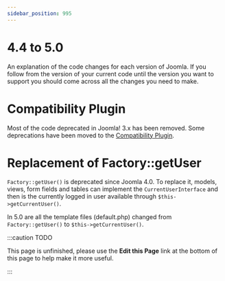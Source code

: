 ```yaml
---
sidebar_position: 995
---
```


4.4 to 5.0
==========
An explanation of the code changes for each version of Joomla.
If you follow from the version of your current code until the version you want
to support you should come across all the changes you need to make.

# Compatibility Plugin

Most of the code deprecated in Joomla! 3.x has been removed. Some deprecations have been moved
to the [Compatibility Plugin](compat-plugin.md).

# Replacement of Factory::getUser
`Factory::getUser()` is deprecated since Joomla 4.0. To replace it, models, views, form fields and tables can implement the `CurrentUserInterface` and then is the currently logged in user available through `$this->getCurrentUser()`.

In 5.0 are all the template files (default.php) changed from `Factory::getUser()` to `$this->getCurrentUser()`.


:::caution TODO

This page is unfinished, please use the **Edit this Page** link at the bottom of this page to help make it more useful.

:::
